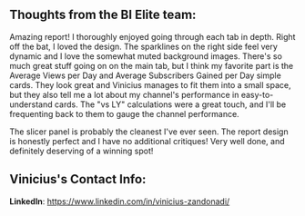 ## Thoughts from the BI Elite team:

Amazing report! I thoroughly enjoyed going through each tab in depth. Right off the bat, I loved the design. The sparklines on the right side feel very dynamic and I love the somewhat muted background images. There's so much great stuff going on on the main tab, but I think my favorite part is the Average Views per Day and Average Subscribers Gained per Day simple cards. They look great and Vinicius manages to fit them into a small space, but they also tell me a lot about my channel's performance in easy-to-understand cards. The "vs LY" calculations were a great touch, and I'll be frequenting back to them to gauge the channel performance.

The slicer panel is probably the cleanest I've ever seen. The report design is honestly perfect and I have no additional critiques! Very well done, and definitely deserving of a winning spot!

## Vinicius's Contact Info:

**LinkedIn**: https://www.linkedin.com/in/vinicius-zandonadi/